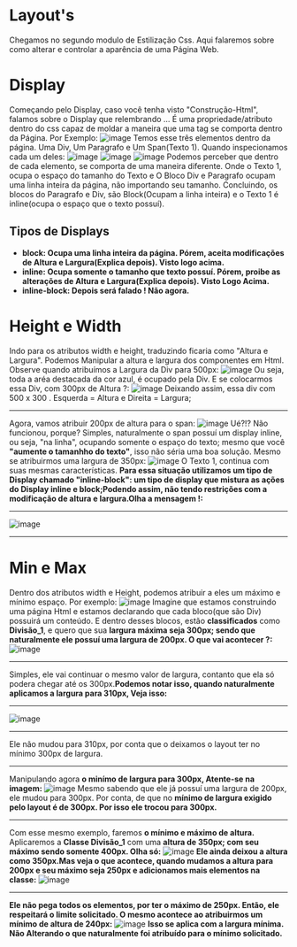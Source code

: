 # Layout's
Chegamos no segundo modulo de Estilização Css. Aqui falaremos sobre como alterar e controlar a aparência de uma Página Web. 

# Display 
Começando pelo Display, caso você tenha visto "Construção-Html", falamos sobre o Display que relembrando ... É uma propriedade/atributo dentro do css capaz de moldar a maneira que uma tag se comporta dentro da Página. Por Exemplo:
![image](https://github.com/Karlos-Eduardo-Mrqs/Construcao-Html-Css-Javascript/assets/172524894/de06ca82-cefa-4ead-9b95-7686b06bf04c)
Temos esse três elementos dentro da página. Uma Div, Um Paragrafo e Um Span(Texto 1). Quando inspecionamos cada um deles: 
![image](https://github.com/Karlos-Eduardo-Mrqs/Construcao-Html-Css-Javascript/assets/172524894/0eb0d2bc-bcc5-4f56-a8d1-b58ae68c1b06)
![image](https://github.com/Karlos-Eduardo-Mrqs/Construcao-Html-Css-Javascript/assets/172524894/6b06106b-1ac1-4318-96bf-13f607caf31d)
![image](https://github.com/Karlos-Eduardo-Mrqs/Construcao-Html-Css-Javascript/assets/172524894/8d096f58-167b-4c3f-9f8b-71008111e860)
Podemos perceber que dentro de cada elemento, se comporta de uma maneira diferente. Onde o Texto 1, ocupa o espaço do tamanho do Texto e O Bloco Div e Paragrafo ocupam uma linha inteira da página, não importando seu tamanho. Concluindo, os blocos do Paragrafo e Div, são Block(Ocupam a linha inteira) e o Texto 1 é inline(ocupa o espaço que o texto possuí). 

## Tipos de Displays
- **block: Ocupa uma linha inteira da página. Pórem, aceita modificações de Altura e Largura(Explica depois). Visto logo acima.**
- **inline: Ocupa somente o tamanho que texto possuí. Pórem, proibe as alterações de Altura e Largura(Explica depois). Visto Logo Acima.**
- **inline-block: Depois será falado ! Não agora.**

# Height e Width
Indo para os atributos width e height, traduzindo ficaria como "Altura e Largura". Podemos Manipular a altura e largura dos componentes em Html. Observe quando atribuímos a Largura da Div para 500px:
![image](https://github.com/Karlos-Eduardo-Mrqs/Construcao-Html-Css-Javascript/assets/172524894/d9294f68-7e5f-481f-9218-da7e164d2cd1)
Ou seja, toda a aréa destacada da cor azul, é ocupado pela Div. E se colocarmos essa Div, com 300px de Altura ?:
![image](https://github.com/Karlos-Eduardo-Mrqs/Construcao-Html-Css-Javascript/assets/172524894/680ca42b-ae9c-4738-825c-3d5afcbaee3d)
Deixando assim, essa div com 500 x 300 . Esquerda = Altura e Direita = Largura;
***
Agora, vamos atribuir 200px de altura para o span:
![image](https://github.com/Karlos-Eduardo-Mrqs/Construcao-Html-Css-Javascript/assets/172524894/fbee455c-4174-41b9-ab51-3b7642d11a57)
Ué?!? Não funcionou, porque? Simples, naturalmente o span possuí um display inline, ou seja, "na linha", ocupando somente o espaço do texto; mesmo que você **"aumente o tamanhho do texto"**, isso não séria uma boa solução. Mesmo se atribuirmos uma largura de 350px:
![image](https://github.com/Karlos-Eduardo-Mrqs/Construcao-Html-Css-Javascript/assets/172524894/fbee455c-4174-41b9-ab51-3b7642d11a57)
O Texto 1, continua com suas mesmas características. **Para essa situação utilizamos um tipo de Display chamado "inline-block": um tipo de display que mistura as ações do Display inline e block;Podendo assim, não tendo restrições com a modificação de altura e largura.Olha a mensagem !:**
***
![image](https://github.com/Karlos-Eduardo-Mrqs/Construcao-Html-Css-Javascript/assets/172524894/04f49f65-6623-47ae-be56-051286a21353)
***
# Min e Max
Dentro dos atributos width e Height, podemos atribuir a eles um máximo e mínimo espaço. Por exemplo:
![image](https://github.com/Karlos-Eduardo-Mrqs/Construcao-Html-Css-Javascript/assets/172524894/9c4467fa-62d3-4d1f-9a88-e8c039f29b6f)
Imagine que estamos construindo uma página Html e estamos declarando que cada bloco(que são Div) possuirá um conteúdo. E dentro desses blocos, estão **classificados** como **Divisão_1**, e quero que sua **largura máxima seja 300px; sendo que naturalmente ele possuí uma largura de 200px. O que vai acontecer ?:**
![image](https://github.com/Karlos-Eduardo-Mrqs/Construcao-Html-Css-Javascript/assets/172524894/2a69153d-6c53-4d78-890e-ee468e27dd70)
***
Simples, ele vai continuar o mesmo valor de largura, contanto que ela só podera chegar até os 300px.**Podemos notar isso, quando naturalmente aplicamos a largura para 310px, Veja isso:**
***
![image](https://github.com/Karlos-Eduardo-Mrqs/Construcao-Html-Css-Javascript/assets/172524894/663e827a-08a4-4e9e-9e1b-3670167f2207)
***
Ele não mudou para 310px, por conta que o deixamos o layout ter no mínimo 300px de largura.
***
Manipulando agora **o minímo de largura para 300px, Atente-se na imagem:**
![image](https://github.com/Karlos-Eduardo-Mrqs/Construcao-Html-Css-Javascript/assets/172524894/5303cf89-0636-4d92-82fa-57028cd5f9a5)
Mesmo sabendo que ele já possuí uma largura de 200px, ele mudou para 300px. Por conta, de que no **mínimo de largura exigido pelo layout é de 300px. Por isso ele trocou para 300px.**
***
Com esse mesmo exemplo, faremos **o mínimo e máximo de altura.** Aplicaremos a **Classe Divisão_1** com uma **altura de 350px; com seu máximo sendo somente 400px. Olha só:**
![image](https://github.com/Karlos-Eduardo-Mrqs/Construcao-Html-Css-Javascript/assets/172524894/3af5e071-5cb8-40d9-8bbc-3515d4c8d218)
**Ele ainda deixou a altura como 350px.Mas veja o que acontece, quando mudamos a altura para 200px e seu máximo seja 250px e adicionamos mais elementos na classe:**
![image](https://github.com/Karlos-Eduardo-Mrqs/Construcao-Html-Css-Javascript/assets/172524894/5873953a-f843-475d-a9c0-45c66cb356ea)
***
**Ele não pega todos os elementos, por ter o máximo de 250px. Então, ele respeitará o limite solicitado. O mesmo acontece ao atribuirmos um mínimo de altura de 240px:**
![image](https://github.com/Karlos-Eduardo-Mrqs/Construcao-Html-Css-Javascript/assets/172524894/dd15fb6a-d2dd-409d-a526-795c986ad350)
**Isso se aplica com a largura mínima. Não Alterando o que naturalmente foi atribuído para o mínimo solicitado.**
